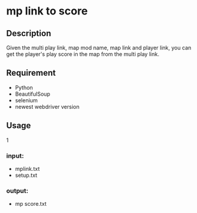 # mp link to score

## Description
Given the multi play link, map mod name, map link and player link, you can get the player's play score in the map from the multi play link.

## Requirement
* Python
* BeautifulSoup
* selenium
* newest webdriver version

## Usage  
1  
### input:
* mplink.txt
* setup.txt
### output:
* mp score.txt

